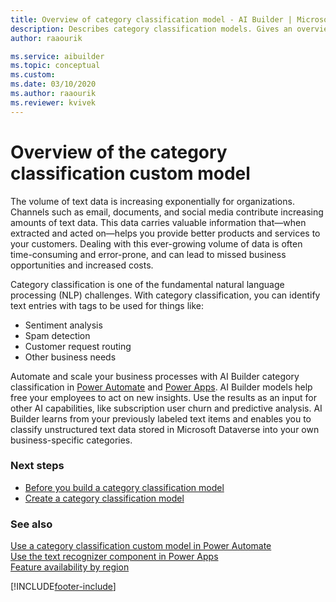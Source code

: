```yaml
---
title: Overview of category classification model - AI Builder | Microsoft Docs
description: Describes category classification models. Gives an overview of how to build and use category classification models in AI Builder. 
author: raaourik 

ms.service: aibuilder
ms.topic: conceptual
ms.custom: 
ms.date: 03/10/2020
ms.author: raaourik 
ms.reviewer: kvivek
---
```


# Overview of the category classification custom model

The volume of text data is increasing exponentially for organizations. Channels such as email, documents, and social media contribute increasing amounts of text data. This data carries valuable information that—when extracted and acted on—helps you provide better products and services to your customers. Dealing with this ever-growing volume of data is often time-consuming and error-prone, and can lead to missed business opportunities and increased costs.

Category classification is one of the fundamental natural language processing (NLP) challenges<!--Edit okay?-->. With category classification, you can identify text entries with tags to be used for things like:

- Sentiment analysis
- Spam detection
- Customer request routing
- Other business needs

Automate and scale your business processes with AI Builder category classification in [Power Automate](https://flow.microsoft.com/) and [Power Apps](https://powerapps.microsoft.com/). AI Builder models help free your employees to act on new insights. Use the results as an input for other AI capabilities, like subscription user churn and predictive analysis. AI Builder learns from your previously labeled text items and enables you to classify unstructured text data stored in Microsoft Dataverse into your own business-specific categories.

### Next steps

- [Before you build a category classification model](before-you-build-text-classification-model.md)
- [Create a category classification model](create-text-classification-model.md)

### See also

[Use a category classification custom model in Power Automate](text-classification-model-in-flow.md)  
[Use the text recognizer component in Power Apps](prebuilt-text-recognizer-component-in-powerapps.md)  
[Feature availability by region](availability-region.md)


[!INCLUDE[footer-include](includes/footer-banner.md)]